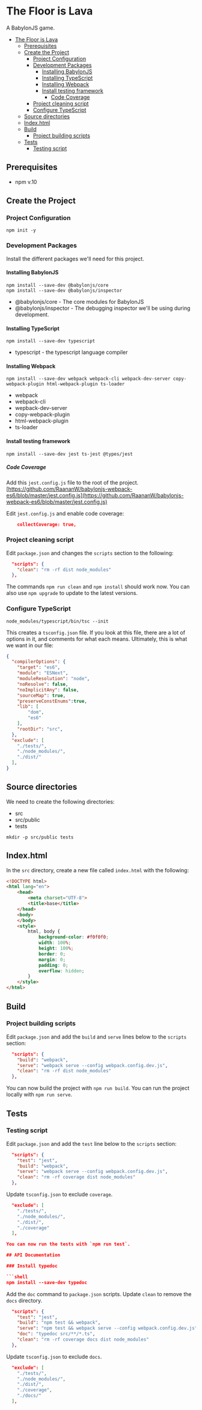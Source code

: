 # The Floor is Lava

A BabylonJS game.

- [The Floor is Lava](#the-floor-is-lava)
  - [Prerequisites](#prerequisites)
  - [Create the Project](#create-the-project)
    - [Project Configuration](#project-configuration)
    - [Development Packages](#development-packages)
      - [Installing BabylonJS](#installing-babylonjs)
      - [Installing TypeScript](#installing-typescript)
      - [Installing Webpack](#installing-webpack)
      - [Install testing framework](#install-testing-framework)
        - [Code Coverage](#code-coverage)
    - [Project cleaning script](#project-cleaning-script)
    - [Configure TypeScript](#configure-typescript)
  - [Source directories](#source-directories)
  - [Index.html](#indexhtml)
  - [Build](#build)
    - [Project building scripts](#project-building-scripts)
  - [Tests](#tests)
    - [Testing script](#testing-script)

## Prerequisites

- npm v.10

## Create the Project

### Project Configuration

```shell
npm init -y
```

### Development Packages

Install the different packages we'll need for this project.

#### Installing BabylonJS

```shell
npm install --save-dev @babylonjs/core
npm install --save-dev @babylonjs/inspector
```

- @babylonjs/core - The core modules for BabylonJS
- @babylonjs/inspector - The debugging inspector we'll be using during development.

#### Installing TypeScript

```shell
npm install --save-dev typescript
```

- typescript - the typescript language compiler

#### Installing Webpack

```shell
npm install --save-dev webpack webpack-cli webpack-dev-server copy-webpack-plugin html-webpack-plugin ts-loader
```

- webpack
- webpack-cli
- wepback-dev-server
- copy-webpack-plugin
- html-webpack-plugin
- ts-loader

#### Install testing framework

```shell
npm install --save-dev jest ts-jest @types/jest
```

##### Code Coverage

Add this `jest.config.js` file to the root of the project. [https://github.com/RaananW/babylonjs-webpack-es6/blob/master/jest.config.js](https://github.com/RaananW/babylonjs-webpack-es6/blob/master/jest.config.js)

Edit `jest.config.js` and enable code coverage:

```json
    collectCoverage: true,
```

### Project cleaning script

Edit `package.json` and changes the `scripts` section to the following:

```json
  "scripts": {
    "clean": "rm -rf dist node_modules"
  },
  ```

  The commands `npm run clean` and `npm install` should work now.  You can also use `npm upgrade` to update to the latest versions.

### Configure TypeScript

```shell
node_modules/typescript/bin/tsc --init
```

This creates a `tsconfig.json` file.  If you look at this file, there are a lot of options in it, and comments for what each means.  Ultimately, this is what we want in our file:

```json
{
  "compilerOptions": {
    "target": "es6",
    "module": "ESNext",
    "moduleResolution": "node",
    "noResolve": false,
    "noImplicitAny": false,
    "sourceMap": true,
    "preserveConstEnums":true,
    "lib": [
        "dom",
        "es6"
    ],
    "rootDir": "src",
  },
  "exclude": [
    "./tests/",
    "./node_modules/",
    "./dist/"
  ],
}
```

## Source directories

We need to create the following directories:

- src
- src/public
- tests

```shell
mkdir -p src/public tests
```

## Index.html

In the `src` directory, create a new file called `index.html` with the following:

```html
<!DOCTYPE html>
<html lang="en">
    <head>
        <meta charset="UTF-8">
        <title>base</title>
    </head>
    <body>
    </body>
    <style>
        html, body {
            background-color: #f0f0f0;
            width: 100%;
            height: 100%;
            border: 0;
            margin: 0;
            padding: 0;
            overflow: hidden;
        }
    </style>
</html>
```

## Build

### Project building scripts

  Edit `package.json` and add the `build` and `serve` lines below to the `scripts` section:

```json
  "scripts": {
    "build": "webpack",
    "serve": "webpack serve --config webpack.config.dev.js",
    "clean": "rm -rf dist node_modules"
  },
  ```

You can now build the project with `npm run build`.  You can run the project locally with `npm run serve`.

## Tests

### Testing script

  Edit `package.json` and add the `test` line below to the `scripts` section:

```json
  "scripts": {
    "test": "jest",
    "build": "webpack",
    "serve": "webpack serve --config webpack.config.dev.js",
    "clean": "rm -rf coverage dist node_modules"
  },
  ```

Update `tsconfig.json` to exclude `coverage`.

```json
  "exclude": [
    "./tests/",
    "./node_modules/",
    "./dist/",
    "./coverage"
  ],

You can now run the tests with `npm run test`.

## API Documentation

### Install typedoc

```shell
npm install --save-dev typedoc
```

Add the `doc` command to `package.json` scripts.  Update `clean` to remove the `docs` directory.

```json
  "scripts": {
    "test": "jest",
    "build": "npm test && webpack",
    "serve": "npm test && webpack serve --config webpack.config.dev.js",
    "doc": "typedoc src/**/*.ts",
    "clean": "rm -rf coverage docs dist node_modules"
  },
  ```

Update `tsconfig.json` to exclude `docs`.

```json
  "exclude": [
    "./tests/",
    "./node_modules/",
    "./dist/",
    "./coverage",
    "./docs/"
  ],
```
